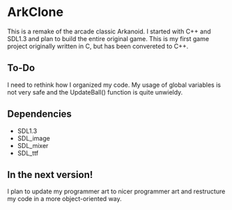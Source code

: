 # ArkClone
This is a remake of the arcade classic Arkanoid. I started with C++ and SDL1.3 and plan to build the entire original game.  This is my first game project originally written in C, but has been convereted to C++.

## To-Do
I need to rethink how I organized my code. My usage of global variables is not very safe and the UpdateBall() function is quite unwieldy.  

## Dependencies
* SDL1.3
* SDL_image
* SDL_mixer
* SDL_ttf

## In the next version!
I plan to update my programmer art to nicer programmer art and restructure my code in a more object-oriented way.
